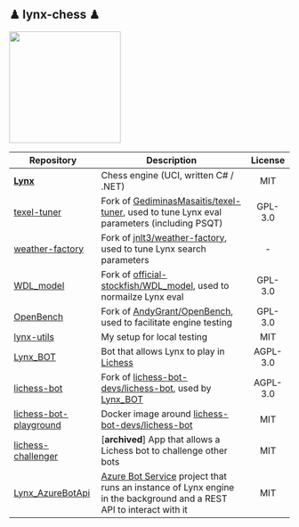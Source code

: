 ## ♟ lynx-chess ♟

<img align="center" width="200" height="200" src="https://github.com/lynx-chess/Lynx/blob/main/resources/lynx.png">

| Repository | Description | License |
|---|---|:---:|
| **[Lynx](https://github.com/lynx-chess/Lynx)** | Chess engine (UCI, written C# / .NET) | MIT |
| [texel-tuner](https://github.com/lynx-chess/texel-tuner) | Fork of [GediminasMasaitis/texel-tuner](https://github.com/GediminasMasaitis/texel-tuner), used to tune Lynx eval parameters (including PSQT) | GPL-3.0 |
| [weather-factory](https://github.com/lynx-chess/weather-factory) | Fork of [jnlt3/weather-factory](https://github.com/jnlt3/weather-factory), used to tune Lynx search parameters | - |
| [WDL_model](https://github.com/lynx-chess/WDL_model) | Fork of [official-stockfish/WDL_model](https://github.com/official-stockfish/WDL_model), used to normailze Lynx eval | GPL-3.0 |
| [OpenBench](https://github.com/lynx-chess/OpenBench) | Fork of [AndyGrant/OpenBench](https://github.com/AndyGrant/OpenBench), used to facilitate engine testing | GPL-3.0 |
| [lynx-utils](https://github.com/lynx-chess/lynx-utils/) | My setup for local testing | MIT |
| [Lynx_BOT](https://github.com/lynx-chess/Lynx_BOT) | Bot that allows Lynx to play in [Lichess](https://lichess.org/@/Lynx_BOT) | AGPL-3.0  |
| [lichess-bot](https://github.com/lynx-chess/lichess-bot ) | Fork of [lichess-bot-devs/lichess-bot](https://github.com/lichess-bot-devs/lichess-bot), used by [Lynx_BOT](https://github.com/lynx-chess/Lynx_BOT) | AGPL-3.0  |
| [lichess-bot-playground](https://github.com/lynx-chess/lichess-bot-playground) | Docker image around [lichess-bot-devs/lichess-bot](https://github.com/lichess-bot-devs/lichess-bot) | MIT  |
| [lichess-challenger](https://github.com/lynx-chess/lichess-challenger) | [**archived**] App that allows a Lichess bot to challenge other bots | MIT |
| [Lynx_AzureBotApi](https://github.com/lynx-chess/Lynx_AzureBotApi ) | [Azure Bot Service](https://azure.microsoft.com/en-us/services/bot-services/) project that runs an instance of Lynx engine in the background and a REST API to interact with it | MIT  |
